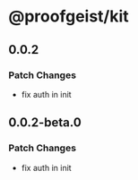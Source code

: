 # @proofgeist/kit

## 0.0.2

### Patch Changes

- fix auth in init

## 0.0.2-beta.0

### Patch Changes

- fix auth in init
